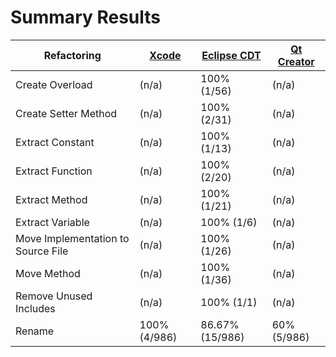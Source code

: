 # Summary Results

Refactoring | [Xcode](results/AppleXcodeResults.md) | [Eclipse CDT](results/EclipseCDTResults.md) | [Qt Creator](results/QtCreatorResults.md)
----------- | ----- | ----------- | ----------
Create Overload | (n/a) | 100% (1/56) | (n/a)
Create Setter Method | (n/a) | 100% (2/31) | (n/a)
Extract Constant | (n/a) | 100% (1/13) | (n/a)
Extract Function | (n/a) | 100% (2/20) | (n/a)
Extract Method | (n/a) | 100% (1/21) | (n/a)
Extract Variable | (n/a) | 100% (1/6) | (n/a)
Move Implementation to Source File | (n/a) | 100% (1/26) | (n/a)
Move Method | (n/a) | 100% (1/36) | (n/a)
Remove Unused Includes | (n/a) | 100% (1/1) | (n/a)
Rename | 100% (4/986) | 86.67% (15/986) | 60% (5/986)
